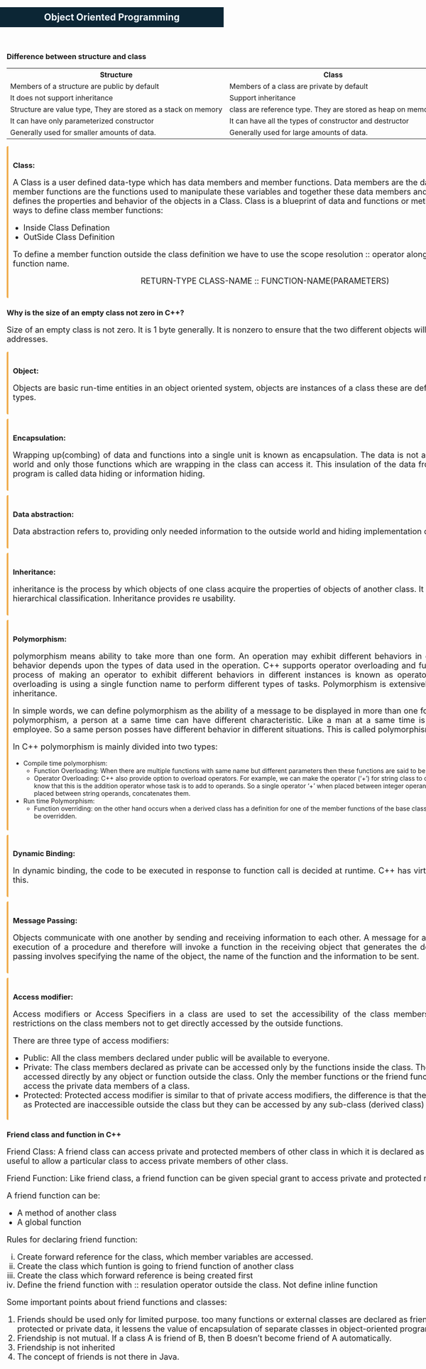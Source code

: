<html lang="en">
<body style="padding:0px;margin:0px;">
<div style="background: #0c2635;">
    <center><h2 style="padding: 10px;color: aliceblue;">Object Oriented Programming</h3></center>
</div>
<div style="width: 1160px;margin:0 auto;padding: 15px;">
	<div>
		<h3>Difference between structure and class</h3>
		<table style="border:1px;">
			<tr>
				<th>Structure</th>
				<th>Class</th>
			</tr>
			<tr>
				<td>Members of a structure are public by default</td>
				<td>Members of a class are private by default</td>
			</tr>
			<tr>
				<td>It does not support inheritance</td>
				<td>Support inheritance</td>
			</tr>
			<tr>
				<td>Structure are value type, They are stored as a stack on memory</td>
				<td>class are reference type. They are stored as heap on memory.</td>
			</tr>
			<tr>
				<td>It can have only parameterized constructor</td>
				<td>It can have all the types of constructor and destructor</td>
			</tr>
			<tr>
				<td>Generally used for smaller amounts of data.</td>
				<td>Generally used for large amounts of data.</td>
			</tr>
		</table>
	</div>
    <div style="padding: 10px;border-left: 4px solid #f0ad4e;border-radius: 3px;">
    <h3>Class:</h3>
    <p style="font-size: 18px;align: justify;">A Class is a user defined data-type which has data members and member functions. Data members are the data variables and member functions are the functions used to manipulate these variables and together these data members and member functions defines the properties and behavior of the objects in a Class. Class is a blueprint of data and functions or methods. There are two ways to define class member functions:</p>
    <ul>
        <li style="font-size: 18px;">Inside Class Defination</li>
        <li style="font-size: 18px;">OutSide Class Definition</li>
    </ul>
    <p style="font-size: 18px;">To define a member function outside the class definition we have to use the scope resolution :: operator along with class name and function name.</p>
    <center><p style="font-size: 18px;">RETURN-TYPE CLASS-NAME :: FUNCTION-NAME(PARAMETERS)</p></center>
</div>
<div>
	<h3>Why is the size of an empty class not zero in C++?</h3>
	<p style="font-size:18px;align:justify;">Size of an empty class is not zero. It is 1 byte generally. It is nonzero to ensure that the two different objects will have different addresses.</p>
</div>
<div style="padding: 10px;border-left: 4px solid #f0ad4e;border-radius: 3px;margin-top: 10px;">
    <h3>Object:</h3>
    <p style="font-size: 18px;">Objects are basic run-time entities in an object oriented system, objects are instances of a class these are defined user defined data types.</p>
</div>
<div style="padding: 10px;border-left: 4px solid #f0ad4e;border-radius: 3px;margin-top: 10px;">
    <h3>Encapsulation:</h3>
    <p style="font-size: 18px;text-align: justify;">Wrapping up(combing) of data and functions into a single unit is known as encapsulation. The data is not accessible to the outside world and only those functions which are wrapping in the class can access it. This insulation of the data from direct access by the program is called data hiding or information hiding.</p>
</div>
<div style="padding: 10px;border-left: 4px solid #f0ad4e;border-radius: 3px;margin-top: 10px;">
    <h3>Data abstraction:</h3>
    <p style="font-size: 18px;text-align: justify;">Data abstraction refers to, providing only needed information to the outside world and hiding implementation details.</p>
</div>
<div style="padding: 10px;border-left: 4px solid #f0ad4e;border-radius: 3px;margin-top: 10px;">
    <h3>Inheritance:</h3>
    <p style="font-size: 18px;text-align: justify;">inheritance is the process by which objects of one class acquire the properties of objects of another class. It supports the concept of hierarchical classification. Inheritance provides re usability.</p>
</div>
<div style="padding: 10px;border-left: 4px solid #f0ad4e;border-radius: 3px;margin-top: 10px;">
    <h3>Polymorphism:</h3>
    <p style="font-size: 18px;text-align: justify;">polymorphism means ability to take more than one form. An operation may exhibit different behaviors in different instances. The behavior depends upon the types of data used in the operation. C++ supports operator overloading and function overloading. The process of making an operator to exhibit different behaviors in different instances is known as operator overloading. Function overloading is using a single function name to perform different types of tasks. Polymorphism is extensively used in implementing inheritance.</p>
	<p style="font-size: 18px;text-align: justify;">In simple words, we can define polymorphism as the ability of a message to be displayed in more than one form. Real life example of polymorphism, a person at a same time can have different characteristic. Like a man at a same time is a father, a husband, a employee. So a same person posses have different behavior in different situations. This is called polymorphism.</p>
	<p style="font-size: 18px;text-align: justify;">In C++ polymorphism is mainly divided into two types:</p>
	<ul>
		<li>Compile time polymorphism:
			<ul>
				<li>Function Overloading: When there are multiple functions with same name but different parameters then these functions are said to be overloaded.</li>
				<li>Operator Overloading: C++ also provide option to overload operators. For example, we can make the operator (‘+’) for string class to concatenate two strings. We know that this is the addition operator whose task is to add to operands. So a single operator ‘+’ when placed between integer operands, adds them and when placed between string operands, concatenates them.</li>
			</ul>
		</li>
		<li>Run time Polymorphism:
		<ul>
			<li>Function overriding: on the other hand occurs when a derived class has a definition for one of the member functions of the base class. That base function is said to be overridden.</li>
		</ul>
		</li>
	</ul>
</div>
<div style="padding: 10px;border-left: 4px solid #f0ad4e;border-radius: 3px;margin-top: 10px;">
    <h3>Dynamic Binding:</h3>
    <p style="font-size: 18px;text-align: justify;">In dynamic binding, the code to be executed in response to function call is decided at runtime. C++ has virtual functions to support this.</p>
</div>
<div style="padding: 10px;border-left: 4px solid #f0ad4e;border-radius: 3px;margin-top: 10px;">
    <h3>Message Passing:</h3>
    <p style="font-size: 18px;text-align: justify;">Objects communicate with one another by sending and receiving information to each other. A message for an object is a request for execution of a procedure and therefore will invoke a function in the receiving object that generates the desired results. Message passing involves specifying the name of the object, the name of the function and the information to be sent.</p>
</div>
<div style="padding: 10px;border-left: 4px solid #f0ad4e;border-radius: 3px;margin-top: 10px;">
    <h3>Access modifier:</h3>
    <p style="font-size: 18px;text-align: justify;">Access modifiers or Access Specifiers in a class are used to set the accessibility of the class members. That is, it sets some restrictions on the class members not to get directly accessed by the outside functions.</p>
    <p style="font-size: 18px;text-align: justify;">There are three type of access modifiers:</p>
    <ul>
        <li style="font-size: 18px;">Public: All the class members declared under public will be available to everyone.</li>
        <li style="font-size: 18px;">
            Private: The class members declared as private can be accessed only by the functions inside the class. They are not allowed to be accessed directly by any object or function outside the class. Only the member functions or the friend functions are allowed to access the private data members of a class.
        </li>
        <li style="font-size: 18px;">
            Protected: Protected access modifier is similar to that of private access modifiers, the difference is that the class member declared as Protected are inaccessible outside the class but they can be accessed by any sub-class (derived class) of that class.
        </li>
    </ul>
</div>
<div>
	<h3>Friend class and function in C++</h3>
	<p style="font-size: 18px;">Friend Class: A friend class can access private and protected members of other class in which it is declared as friend. It is sometimes useful to allow a particular class to access private members of other class.</p>
	<p style="font-size: 18px;">Friend Function: Like friend class, a friend function can be given special grant to access private and protected members.</p>
	<P style="font-size: 18px;">A friend function can be:</P>
	<ul>
		<li style="font-size: 18px;">A method of another class</li>
		<li style="font-size: 18px;">A global function</li>
	</ul>
	<p style="font-size: 18px;">Rules for declaring friend function:</p>
	<ol type="i">
		<li style="font-size: 18px;">Create forward reference for the class, which member variables are accessed.</li>
		<li style="font-size: 18px;">Create the class which funtion is going to friend function of another class</li>
		<li style="font-size: 18px;">Create the class which forward reference is being created first</li>
		<li style="font-size: 18px;">Define the friend function with :: resulation operator outside the class. Not define inline function</li>
	</ol>
	<p style="font-size: 18px;">Some important points about friend functions and classes:</p>
	<ol type="1">
		<li style="font-size: 18px;">Friends should be used only for limited purpose. too many functions or external classes are declared as friends of a class with protected or private data, it lessens the value of encapsulation of separate classes in object-oriented programming.</li>
		<li style="font-size: 18px;">Friendship is not mutual. If a class A is friend of B, then B doesn’t become friend of A automatically.</li>
		<li style="font-size: 18px;">Friendship is not inherited</li>
		<li style="font-size: 18px;">The concept of friends is not there in Java.</li>
	</ol>
</div>
</div>
</body>
</html>